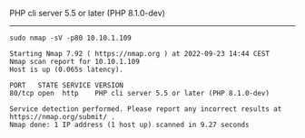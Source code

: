 PHP cli server 5.5 or later (PHP 8.1.0-dev)
****
`sudo nmap -sV -p80 10.10.1.109`
```
Starting Nmap 7.92 ( https://nmap.org ) at 2022-09-23 14:44 CEST
Nmap scan report for 10.10.1.109
Host is up (0.065s latency).

PORT   STATE SERVICE VERSION
80/tcp open  http    PHP cli server 5.5 or later (PHP 8.1.0-dev)

Service detection performed. Please report any incorrect results at https://nmap.org/submit/ .
Nmap done: 1 IP address (1 host up) scanned in 9.27 seconds
```